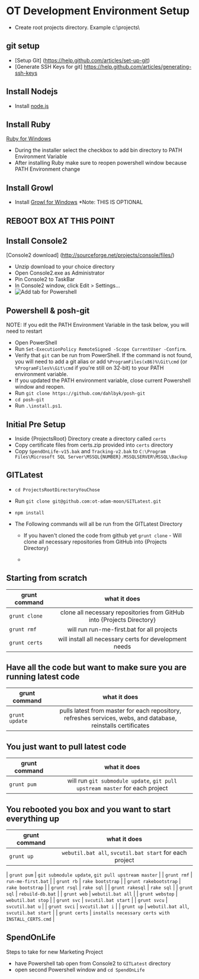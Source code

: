 OT Development Environment Setup
============================

* Create root projects directory. Example c:\projects\

git setup
---------
* [Setup Git] (https://help.github.com/articles/set-up-git)
* [Generate SSH Keys for git] https://help.github.com/articles/generating-ssh-keys

Install Nodejs
--------------
* Install [node.js](http://nodejs.org/)

Install Ruby
------------
[Ruby for Windows](http://rubyinstaller.org/)

* During the installer select the checkbox to add bin directory to PATH Environment Variable
* After installing Ruby make sure to reopen powershell window because PATH Environment change

Install Growl
-------------
* Install [Growl for Windows](http://www.growlforwindows.com/gfw/) *Note: THIS IS OPTIONAL

REBOOT BOX AT THIS POINT
------------------------

Install Console2
----------------

[Console2 download] (http://sourceforge.net/projects/console/files/)

* Unzip download to your choice directory
* Open Console2.exe as Administrator
* Pin Console2 to TaskBar
* In Console2 window, click Edit > Settings...
* ![Add tab for Powershell][tabForPowershell]

[tabForPowershell]: https://raw.github.com/ot-adam-moon/GITLatest/master/img/console2_settings.png "Add tab for Powershell"


Powershell & posh-git
-----------------------------
   NOTE: If you edit the PATH Environment Variable in the task below, you will need to restart 

* Open PowerShell
* Run `Set-ExecutionPolicy RemoteSigned -Scope CurrentUser -Confirm`.
* Verify that `git` can be run from PowerShell.
   If the command is not found, you will need to add a git alias or add `%ProgramFiles(x86)%\Git\cmd`
   (or `%ProgramFiles%\Git\cmd` if you're still on 32-bit) to your PATH environment variable.
* If you updated the PATH environment variable, close current Powershell window and reopen.
* Run `git clone https://github.com/dahlbyk/posh-git`
* `cd posh-git`
* Run `.\install.ps1`.


Initial Pre Setup
-------------
* Inside {ProjectsRoot} Directory create a directory called `certs`
* Copy certificate files from certs.zip provided into `certs` directory
* Copy `SpendOnLife-v15.bak` and `Tracking-v2.bak` to `C:\Program Files\Microsoft SQL Server\MSSQL{NUMBER}.MSSQLSERVER\MSSQL\Backup`


GITLatest
-------------
* `cd ProjectsRootDirectoryYouChose`
* Run `git clone git@github.com:ot-adam-moon/GITLatest.git`
* `npm install`
* The Following commands will all be run from the GITLatest Directory

   * If you haven't cloned the code from github yet
     `grunt clone` - Will clone all necessary repositories from GitHub into {Projects Directory} 
        
   * 
Starting from scratch
---------------------

| grunt command | what it does  |
| ------------- |:-------------:|
| `grunt clone` | clone all necessary repositories from GitHub into {Projects Directory} |
| `grunt rmf` | will run run-me-first.bat for all projects |
| `grunt certs` | will install all necessary certs for development needs |
   
Have all the code but want to make sure you are running latest code
-------------------------------------------------------------------

| grunt command | what it does  |
| ------------- |:-------------:|
| `grunt update` | pulls latest from master for each repository, refreshes services, webs, and database, reinstalls certificates |

You just want to pull latest code
---------------------------------

| grunt command | what it does  |
| ------------- |:-------------:|
| `grunt pum` | will run `git submodule update`, `git pull upstream master` for each project |

You rebooted you box and you want to start everything up
--------------------------------------------------------

| grunt command | what it does  |
| ------------- |:-------------:|
| `grunt up` | `webutil.bat all`, `svcutil.bat start` for each project|



| `grunt pum` | `git submodule update`, `git pull upstream master` |
| `grunt rmf` | `run-me-first.bat` |
| `grunt rb` | `rake bootstrap` |
| `grunt rakebootstrap` | `rake bootstrap` |
| `grunt rsql` | `rake sql` |
| `grunt rakesql` | `rake sql` |
| `grunt sql` | `rebuild-db.bat` |
| `grunt web` | `webutil.bat all` |
| `grunt webstop` | `webutil.bat stop` |
| `grunt svc` | `svcutil.bat start` |
| `grunt svcu` | `svcutil.bat u` |
| `grunt svci` | `svcutil.bat i` |
| `grunt up` | `webutil.bat all`, `svcutil.bat start` |
| `grunt certs` | `installs necessary certs with INSTALL_CERTS.cmd` |






SpendOnLife
-----------

Steps to take for new Marketing Project

* have Powershell tab open from Console2 to `GITLatest` directory
* open second Powershell window and `cd SpendOnLife`

 




